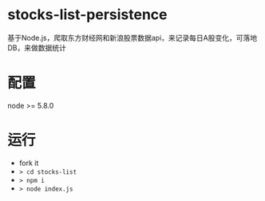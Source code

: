 # stocks-list-persistence

基于Node.js，爬取东方财经网和新浪股票数据api，来记录每日A股变化，可落地DB，来做数据统计

# 配置

node >= 5.8.0

# 运行

- fork it
- `> cd stocks-list`
- `> npm i`
- `> node index.js`